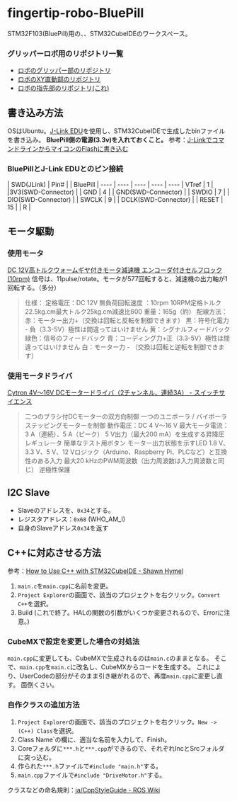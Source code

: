 # fingertip-robo-BluePill
STM32F103(BluePill)用の、、STM32CubeIDEのワークスペース。

### グリッパーロボ用のリポジトリ一覧

- [ロボのグリッパー部のリポジトリ](https://github.com/Naoto8734/gripper-robo-BluePill)
- [ロボのXY直動部のリポジトリ](https://github.com/Naoto8734/xy-axis-robo-BluePill)
- [ロボの指先部のリポジトリ(これ)](https://github.com/Naoto8734/fingertip-robo-BluePill)

## 書き込み方法
OSはUbuntu。[J-Link EDU](https://www.embitek.co.jp/product/jlink-edu.html)を使用し、STM32CubeIDEで生成したbinファイルを書き込み。
**BluePill側の電源(3.3v)を入れておくこと。**
参考：[J-LinkでコマンドラインからマイコンのFlashに書き込む](http://idken.net/posts/2019-07-14-jlinkflash/)

### BluePillとJ-Link EDUとのピン接続

| SWD(JLink) | Pin# | | BluePill |
 ---- | ---- | ---- | ---- | ---- 
| VTref | 1 | |3V3(SWD-Connector) |
| GND | 4 | | GND(SWD-Connector) |
| SWDIO | 7 | | DIO(SWD-Connector) |
| SWCLK | 9 | | DCLK(SWD-Connector) |
| RESET | 15 | | R |

## モータ駆動
### 使用モータ
[DC 12V高トルクウォームギヤ付きモータ減速機 エンコーダ付きセルフロック (10rpm)](https://www.amazon.co.jp/gp/product/B073S5GM6Q)
信号は、11pulse/rotate。モータが577回転すると、減速機の出力軸が1回転する。（多分）

> 仕様：
> 定格電圧：DC 12V
> 無負荷回転速度 ：10rpm
> 10RPM定格トルク22.5kg.cm最大トルク25kg.cm減速比600
> 重量：165g（約）
> 配線方法：
> 赤：モーター出力+（交換は回転と反転を制御できます）
> 黒：符号化電力 - 負（3.3-5V）極性は間違ってはいけません
> 黄：シグナルフィードバック
> 緑色：信号のフィードバック
> 青：コーディング力+正（3.3-5V）極性は間違ってはいけません
> 白：モーター力 - （交換は回転と逆転を制御できます）

### 使用モータドライバ
[Cytron 4V～16V DCモータードライバ（2チャンネル、連続3A） - スイッチサイエンス](https://www.switch-science.com/catalog/5521/)

> 二つのブラシ付DCモーターの双方向制御
> 一つのユニポーラ / バイポーラステッピングモーターを制御
> 動作電圧：DC 4 V〜16 V
> 最大モータ電流：3 A（連続）、5 A（ピーク）
> 5 V出力（最大200 mA）を生成する昇降圧レギュレータ
> 簡単なテスト用ボタン
> モーター出力状態を示すLED
> 1.8 V、3.3 V、5 V、12 Vロジック（Arduino、Raspberry Pi、PLCなど）と互換性のある入力
> 最大20 kHzのPWM周波数（出力周波数は入力周波数と同じ）
> 逆極性保護

## I2C Slave
- Slaveのアドレスを、`0x34`とする。
- レジスタアドレス：`0x68` (WHO_AM_I)
 - 自身のSlaveアドレス`0x34`を返す

## C++に対応させる方法
参考：[How to Use C++ with STM32CubeIDE - Shawn Hymel](https://shawnhymel.com/1941/how-to-use-c-with-stm32cubeide/)

1. `main.c`を`main.cpp`に名前を変更。
2. `Project Explorer`の画面で、該当のプロジェクトを右クリック。`Convert C++`を選択。
3. Build (これで終了。HALの関数の引数がいくつか変更されるので、Errorに注意。)

### CubeMXで設定を変更した場合の対処法
`main.cpp`に変更しても、CubeMXで生成されるのは`main.c`のままとなる。
そこで、`main.cpp`を`main.c`に改名し、CubeMXからコードを生成する。
これにより、UserCodeの部分がそのまま引き継がれるので、再度`main.cpp`に変更し直す。
面倒くさい。

### 自作クラスの追加方法
1. `Project Explorer`の画面で、該当のプロジェクトを右クリック。`New -> (C++) Class`を選択。
2. Class Name`の欄に、適当な名前を入力して、Finish。
3. Coreフォルダに`***.h`と`***.cpp`ができるので、それぞれIncとSrcフォルダに突っ込む。
4. 作られた`***.h`ファイルで`#include "main.h"`する。
5. `main.cpp`ファイルで`#include "DriveMotor.h"`する。

クラスなどの命名規則：[ja/CppStyleGuide - ROS Wiki](http://wiki.ros.org/ja/CppStyleGuide)